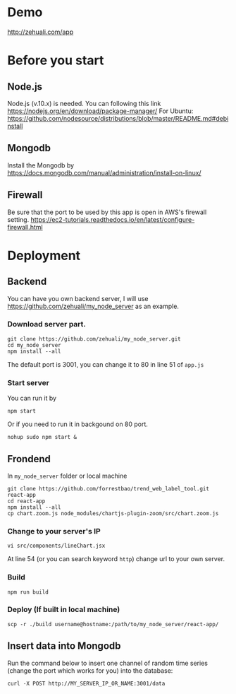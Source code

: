 # Demo

http://zehuali.com/app

# Before you start

## Node.js
Node.js (v.10.x) is needed.
You can following this link https://nodejs.org/en/download/package-manager/
For Ubuntu: https://github.com/nodesource/distributions/blob/master/README.md#debinstall

## Mongodb
Install the Mongodb by https://docs.mongodb.com/manual/administration/install-on-linux/

## Firewall
Be sure that the port to be used by this app is open in AWS's firewall setting. 
https://ec2-tutorials.readthedocs.io/en/latest/configure-firewall.html


# Deployment

## Backend

You can have you own backend server, I will use https://github.com/zehuali/my_node_server as an example.

### Download server part.

    git clone https://github.com/zehuali/my_node_server.git
    cd my_node_server
    npm install --all

The default port is 3001, you can change it to 80 in line 51 of `app.js`

### Start server

You can run it by

    npm start

Or if you need to run it in backgound on 80 port.

    nohup sudo npm start &
  
## Frondend

In `my_node_server` folder or local machine

    git clone https://github.com/forrestbao/trend_web_label_tool.git react-app
    cd react-app
    npm install --all
    cp chart.zoom.js node_modules/chartjs-plugin-zoom/src/chart.zoom.js
  
### Change to your server's IP

    vi src/components/lineChart.jsx

At line 54 (or you can search keyword `http`) change url to your own server.

### Build

    npm run build
    
### Deploy (If built in local machine)

    scp -r ./build username@hostname:/path/to/my_node_server/react-app/

## Insert data into Mongodb

Run the command below to insert one channel of random time series 
(change the port which works for you)
into the database:

    curl -X POST http://MY_SERVER_IP_OR_NAME:3001/data
